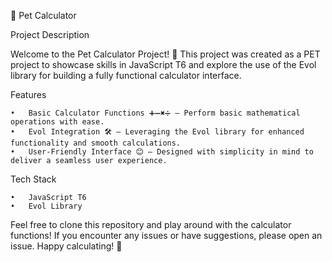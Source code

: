 🧮 Pet Calculator

Project Description

Welcome to the Pet Calculator Project! 🐾 This project was created as a PET project to showcase skills in JavaScript T6 and explore the use of the Evol library for building a fully functional calculator interface.

Features

	•	Basic Calculator Functions ➕➖✖️➗ — Perform basic mathematical operations with ease.
	•	Evol Integration 🛠️ — Leveraging the Evol library for enhanced functionality and smooth calculations.
	•	User-Friendly Interface 😊 — Designed with simplicity in mind to deliver a seamless user experience.

Tech Stack

	•	JavaScript T6
	•	Evol Library

Feel free to clone this repository and play around with the calculator functions! If you encounter any issues or have suggestions, please open an issue. Happy calculating! 🎉
